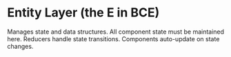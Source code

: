 # Entity Layer (the E in BCE)

Manages state and data structures. All component state must be maintained here. Reducers handle state transitions. Components auto-update on state changes.